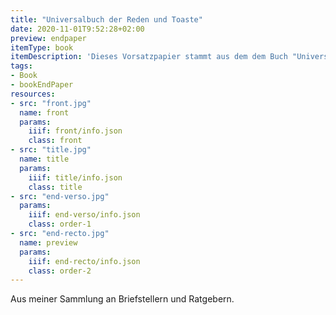 ```yaml
---
title: "Universalbuch der Reden und Toaste"
date: 2020-11-01T9:52:28+02:00
preview: endpaper
itemType: book
itemDescription: 'Dieses Vorsatzpapier stammt aus dem dem Buch "Universalbuch der Reden und Toaste" von Justinus Abel, Auflage unbekannt, erschienen ca. 1890 bei Levy & Müller, Stuttgart. <a class="worldcat" href="http://www.worldcat.org/oclc/1072729133">&nbsp;</a>'
tags:
- Book
- bookEndPaper
resources:
- src: "front.jpg"
  name: front
  params:
    iiif: front/info.json
    class: front
- src: "title.jpg"
  name: title
  params:
    iiif: title/info.json
    class: title
- src: "end-verso.jpg"
  params:
    iiif: end-verso/info.json
    class: order-1
- src: "end-recto.jpg"
  name: preview
  params:
    iiif: end-recto/info.json
    class: order-2
---
```


Aus meiner Sammlung an Briefstellern und Ratgebern.

<!--more-->
